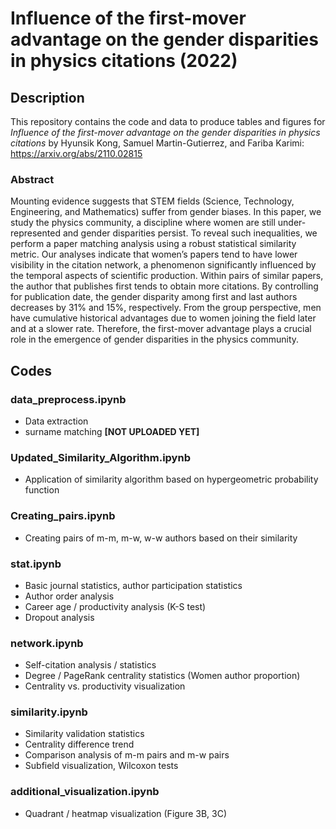 # Influence of the first-mover advantage on the gender disparities in physics citations (2022)

## Description
This repository contains the code and data to produce tables and figures for *Influence of the first-mover advantage on the gender disparities in physics citations* by Hyunsik Kong, Samuel Martin-Gutierrez, and Fariba Karimi: https://arxiv.org/abs/2110.02815

### Abstract
Mounting evidence suggests that STEM fields (Science, Technology, Engineering, and Mathematics) suffer from gender biases. In this paper, we study the physics community, a discipline where women are still under-represented and gender disparities persist. To reveal such inequalities, we perform a paper matching analysis using a robust statistical similarity metric. Our analyses indicate that women’s papers tend to have lower visibility in the citation network, a phenomenon significantly influenced by the temporal aspects of scientific production. Within pairs of similar papers, the author that publishes first tends to obtain more citations. By controlling for publication date, the gender disparity among first and last authors decreases by 31% and 15%, respectively. From the group perspective, men have cumulative historical advantages due to women joining the field later and at a slower rate. Therefore, the first-mover advantage plays a crucial role in the emergence of gender disparities in the physics community.

## Codes

<!-- ### Data
- result.csv
- paperdata.csv
- primdata.csv
- lastdata.csv
- citationBara.csv
- mfpairs_similarity.csv
- mwpairs_similarity_edited.csv
- mmpairs_similarity.csv
 -->

### data_preprocess.ipynb
- Data extraction
- surname matching **[NOT UPLOADED YET]**

### Updated_Similarity_Algorithm.ipynb
- Application of similarity algorithm based on hypergeometric probability function

### Creating_pairs.ipynb
- Creating pairs of m-m, m-w, w-w authors based on their similarity

### stat.ipynb
- Basic journal statistics, author participation statistics
- Author order analysis
- Career age / productivity analysis (K-S test)
- Dropout analysis

### network.ipynb
- Self-citation analysis / statistics
- Degree / PageRank centrality statistics (Women author proportion)
- Centrality vs. productivity visualization

### similarity.ipynb
- Similarity validation statistics
- Centrality difference trend
- Comparison analysis of m-m pairs and m-w pairs
- Subfield visualization, Wilcoxon tests

### additional_visualization.ipynb
- Quadrant / heatmap visualization (Figure 3B, 3C)
